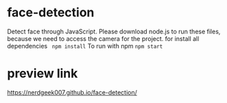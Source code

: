 # face-detection
Detect face through JavaScript.
Please download node.js to run these files, because we need to access the camera for the project.
for install all dependencies 
``` npm install```
To run with npm
```npm start```
# preview link
https://nerdgeek007.github.io/face-detection/
